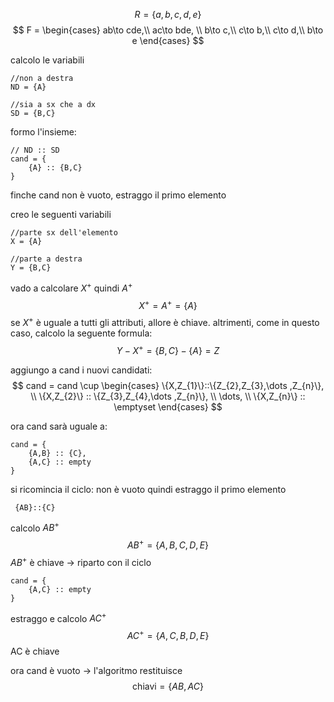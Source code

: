 $$
R = \{a,b,c,d,e\}
$$
$$
F = \begin{cases}
ab\to cde,\\
	ac\to bde, \\
	b\to c,\\
	c\to b,\\
	c\to d,\\
	b\to e
\end{cases}
$$

calcolo le variabili
```
//non a destra
ND = {A} 

//sia a sx che a dx
SD = {B,C}
```

formo l'insieme:
```
// ND :: SD
cand = {
	{A} :: {B,C}
}
```

finche cand non è vuoto, estraggo il primo elemento

creo le seguenti variabili
```
//parte sx dell'elemento
X = {A}

//parte a destra
Y = {B,C}
```

vado a calcolare $X^+$ quindi $A^+$
$$
X^+=A^+=\{A\}
$$
se $X^+$ è uguale a tutti gli attributi, allore è chiave.
altrimenti, come in questo caso, calcolo la seguente formula:
$$
Y-X^+=\{B,C\}-\{A\}=Z
$$

aggiungo a cand i nuovi candidati:
$$
cand =
cand 
\cup
\begin{cases}
\{X,Z_{1}\}::\{Z_{2},Z_{3},\dots ,Z_{n}\}, \\
\{X,Z_{2}\} :: \{Z_{3},Z_{4},\dots ,Z_{n}\}, \\
\dots, \\
\{X,Z_{n}\} :: \emptyset
\end{cases}
$$

ora cand sarà uguale a:
```
cand = {
	{A,B} :: {C},
	{A,C} :: empty
}
```

si ricomincia il ciclo:
non è vuoto quindi estraggo il primo elemento
```
 {AB}::{C}
```

calcolo $AB^+$
$$
AB^+=\{A,B,C,D,E\}
$$
$AB^+$ è chiave -> riparto con il ciclo

```
cand = {
	{A,C} :: empty
}
```

estraggo e calcolo $AC^+$
$$
AC^+=\{A,C,B,D,E\}
$$
AC è chiave

ora cand è vuoto -> l'algoritmo restituisce
$$
\text{chiavi} = \{AB,AC\}
$$
